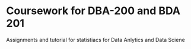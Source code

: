 # Coursework for DBA-200 and BDA 201
Assignments and tutorial for statistiacs for Data Anlytics and Data Sciene
